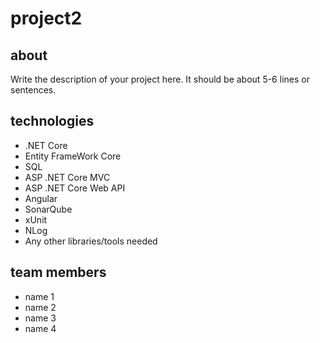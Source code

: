 # project2

## about
Write the description of your project here. It should be about 5-6 lines or sentences.

## technologies

+ .NET Core
+ Entity FrameWork Core
+ SQL
+ ASP .NET Core MVC
+ ASP .NET Core Web API
+ Angular
+ SonarQube
+ xUnit
+ NLog
+ Any other libraries/tools needed

## team members

+ name 1
+ name 2
+ name 3
+ name 4